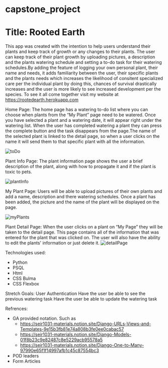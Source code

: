 # capstone_project

# Title: Rooted Earth 

This app was created with the intention to help users understand their plants and keep track of growth or any changes to their plants. The user can keep track of their plant growth by uploading pictures, a description and the plants watering schedule and setting a to-do task for their watering schedules.By adding the feature of logging your own personal plant, their name and needs, it adds familiarity between the user,  their specific plants and the plants needs which increases the likelihood of consitent specialized care per the individual plant by doing this, chances of survival drastically increases and the user is more likely to see increased development per the species.
To see it all come together visit my website at https://rootedearth.herokuapp.com

Home Page: 
The home page has a watering to-do list where you can choose when plants from the “My Plant” page need to be watered. Once you have selected a plant and a watering date,  it will appear right under the watering list. When the user has completed watering a plant they can press the complete button and the task disappears from the page.The name of the selected plant is linked to the detail page, so when a user clicks on the name it will send them to that specific plant with all the information.

![toDo](https://i.imgur.com/etZEbFL.png)

Plant Info Page:
The plant information page shows the user a brief description of the plant,  along with how to propagate it and if the plant is toxic to pets. 

![plantInfo](https://i.imgur.com/rmXvn9r.png)

My Plant Page:
Users will be able to upload pictures of their own plants and add a name, description and there watering schedules. Once a plant has been added, the picture and the name of the plant will be displayed on the page. 

![myPlants](https://i.imgur.com/ZuMV4fS.png)

Plant Detail Page:
When the user clicks on a plant on “My Page” they will be taken to the detail page. This page contains all of the information that was entered for the plant that was clicked on. The user will also have the ability to edit the plants' information or just delete it. 
![detailPage](https://i.imgur.com/ZYZkp6Q.png)

Technologies used:
- Python
- PSQL
- Html
- CSS Bulma
- CSS Flexbox 

Stretch Goals:
User Authentication 
Have the user be able to see the previous watering task 
Have the user be able to update the watering task 


Refrences:
- GA provided notation. Such as 
    - https://seir1031-materials.notion.site/Django-URLs-Views-and-Templates-9e15b3fb81e74a808b3fe0ee0cabac57
    - https://seir1031-materials.notion.site/Django-Models-01f8b23c9e82487c8e5229acb95578a5
    - https://seir1031-materials.notion.site/Django-One-to-Many-97990e65f1f14997afb1c45c87554bc3
- POD leaders 
- Form Articles 